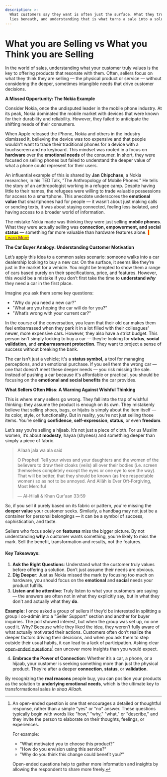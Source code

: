 ```yaml
---
description: >-
  What customers say they want is often just the surface. What they truly need
  lies beneath, and understanding that is what turns a sale into a solution.
---
```


# What you are Selling vs What you Think you are Selling

In the world of sales, understanding what your customer truly values is the key to offering products that resonate with them. Often, sellers focus on what they think they are selling — the physical product or service — without considering the deeper, sometimes intangible needs that drive customer decisions.

**A Missed Opportunity: The Nokia Example**

Consider Nokia, once the undisputed leader in the mobile phone industry. At its peak, Nokia dominated the mobile market with devices that were known for their durability and reliability. However, they failed to anticipate the shifting needs of their consumers.

When Apple released the iPhone, Nokia and others in the industry dismissed it, believing the device was too expensive and that people wouldn’t want to trade their traditional phones for a device with a touchscreen and no keyboard. This mindset was rooted in a focus on **hardware** over the **emotional needs** of the consumer. In short, they were focused on selling phones but failed to understand the deeper value of what a phone could represent for their users.

An influential example of this is shared by **Jan Chipchase**, a Nokia researcher, in his TED Talk, "The Anthropology of Mobile Phones." He tells the story of an anthropologist working in a refugee camp. Despite having little to their names, the refugees were willing to trade valuable possessions for access to a smartphone. This anecdote underscores the **emotional value** that smartphones had for people — it wasn’t about just making calls or sending texts, it was about staying connected, feeling less isolated, and having access to a broader world of information.

The mistake Nokia made was thinking they were just selling **mobile phones**. What they were actually selling was **connection, empowerment, and social status** — something far more valuable than hardware features alone. <mark style="color:red;">**|**</mark> [<mark style="color:purple;">Learn More</mark>](https://www.ted.com/talks/jan_chipchase_the_anthropology_of_mobile_phones/details)

**The Car Buyer Analogy: Understanding Customer Motivation**

Let’s apply this idea to a common sales scenario: someone walks into a car dealership looking to buy a new car. On the surface, it seems like they’re just in the market for a vehicle. You might be tempted to show them a range of cars based purely on their specifications, price, and features. However, this would be a mistake if you don’t first take the time to **understand&#x20;**_**why**_ they need a car in the first place.

Imagine you ask them some key questions:

* "Why do you need a new car?"
* "What are you hoping the car will do for you?"
* "What’s wrong with your current car?"

In the course of the conversation, you learn that their old car makes them feel embarrassed when they park it in a lot filled with their colleagues' newer, more expensive cars. However, they also have a strict budget. This person isn't simply looking to buy a car — they’re looking for **status**, **social validation**, and **embarrassment protection**. They want to project a sense of success without breaking the bank.

The car isn’t just a vehicle; it's a **status symbol**, a tool for managing perceptions, and an emotional purchase. If you sell them the wrong car — one that doesn’t meet these deeper needs — you risk missing the sale. Instead of pushing a car because it's affordable or practical, you should be focusing on the **emotional and social benefits** the car provides.

**What Sellers Often Miss: A Warning Against Wishful Thinking**

This is where many sellers go wrong. They fall into the trap of wishful thinking: they assume the product is enough on its own. They mistakenly believe that selling shoes, bags, or hijabs is simply about the item itself — its color, style, or functionality. But in reality, you're not just selling those items. You’re selling **confidence**, **self-expression**, **status**, or even **freedom**.

Let’s say you’re selling a hijaab. It’s not just a piece of cloth. For us Muslim women, it’s about **modesty**, hayaa (shyness) and something deeper than simply a piece of fabric.&#x20;

> Allaah jala wa ala said
>
> O Prophet! Tell your wives and your daughters and the women of the believers to draw their cloaks (veils) all over their bodies (i.e. screen themselves completely except the eyes or one eye to see the way). That will be better, that they should be known (as free respectable women) so as not to be annoyed. And Allâh is Ever Oft-Forgiving, Most Merciful
>
> — Al-Hilali & Khan Qur'aan 33:59

So, if you sell it purely based on its fabric or pattern, you're missing the **deeper value** your customer seeks. Similarly, a handbag may not just be a container for personal belongings — it can be a symbol of success, sophistication, and taste.

Sellers who focus solely on **features** miss the bigger picture. By not understanding **why** a customer wants something, you're likely to miss the mark.  Sell the benefit, transformation and results, not the features.

#### Key Takeaways:

1. **Ask the Right Questions**: Understand what the customer truly values before offering a solution. Don’t just assume their needs are obvious.
2. **Dig Deeper**: Just as Nokia missed the mark by focusing too much on hardware, you should focus on the **emotional** and **social** needs your product fulfills.
3. **Listen and be attentive**: Truly listen to what your customers are saying — the answers are often not in what they explicitly say, but in what they don't and actually what they **do**.&#x20;

**Example:** I once asked a group of sellers if they’d be interested in splitting a group I co-admin into a "Seller Support" section and another for buyer inquiries. The poll showed interest, but when the group was set up, no one used it. Why? Because while they liked the idea, they weren’t fully aware of what actually motivated their actions. Customers often don’t realize the deeper factors driving their decisions, and when you ask them to step outside their usual habits, it can lead to a lack of participation. Asking clear [open-ended questions](#user-content-fn-1)[^1] can uncover more insights than you would expect.

4. **Embrace the Power of Connection**: Whether it’s a car, a phone, or a hijaab, your customer is seeking something more than just the physical product. They’re after a deeper **connection**, **status**, or **validation**.

By recognizing the **real reasons** people buy, you can position your products as the solution to **underlying emotional needs**, which is the ultimate key to transformational sales _In shaa Allaah._

[^1]: An open-ended question is one that encourages a detailed or thoughtful response, rather than a simple "yes" or "no" answer. These questions typically begin with words like "how," "why," "what," or "describe," and they invite the person to elaborate on their thoughts, feelings, or experiences.

    For example:

    * "What motivated you to choose this product?"
    * "How do you envision using this service?"
    * "Why do you think this change could benefit you?"

    Open-ended questions help to gather more information and insights by allowing the respondent to share more freely.
